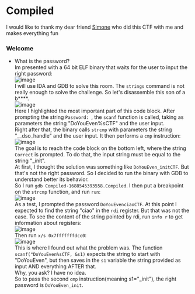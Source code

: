 # Compiled
I would like to thank my dear friend [Simone](https://github.com/SimoneCiferri) who did this CTF with me and makes everything fun 

### Welcome
- What is the password?<br />
Im presented with a 64 bit ELF binary that waits for the user to input the right password:<br />
![image](https://github.com/user-attachments/assets/888e3bf6-2c56-448f-9cdd-99d58bd6de33)<br />
I will use IDA and GDB to solve this room. The `strings` command is not really enough to solve the challenge. So let's disassemble this son of a b****.<br />
![image](https://github.com/user-attachments/assets/9d80ccdd-f1ac-46d5-85fc-264f4a456d28)<br />
Here I highlighted the most important part of this code block. After prompting the string `Password: `, the `scanf` function is called, taking as parameters the string "DoYouEven%sCTF" and the user input.<br />
Right after that, the binary calls `strcmp` with parameters the string "__dso_handle" and the user input. It then performs a `cmp` instruction:<br />
![image](https://github.com/user-attachments/assets/be73cf2b-ecb7-4627-9d67-686027636e7f)<br />
The goal is to reach the code block on the bottom left, where the string `Correct` is prompted. To do that, the input string must be equal to the string "_init". <br />
At first, I thought the solution was something like `DoYouEven_initCTF`. But that's not the right password. So I decided to run the binary with GDB to understand better its behavior. <br />
So I run `gdb Compiled-1688545393558.Compiled`. I then put a breakpoint on the `strcmp` function, and run `run`:<br />
![image](https://github.com/user-attachments/assets/d0e48d44-520d-428f-931b-7b78b081a8d5)<br />
As a test, I prompted the password `DoYouEvenciaoCTF`. At this point I expected to find the string "ciao" in the `rdi` register. But that was not the case. To see the content of the string pointed by rdi, run `info r` to get information about registers:<br />
![image](https://github.com/user-attachments/assets/d844cc1a-d479-4a01-8a8c-c6c0a16c5b95)<br />
Then run `x/s 0x7fffffffdcc0`:<br />
![image](https://github.com/user-attachments/assets/424d7cce-c6f3-4618-8cd2-a8c74e820fb6)<br />
This is where I found out what the problem was. The function `scanf("DoYouEven%sCTF, &s1)` expects the string to start with "DoYouEven", but then saves in the `s1` variable the string provided as input AND everything AFTER that. <br /> Why, you ask? I have no idea.<br />
So to pass the second `cmp` instruction(meaning s1="_init"), the right password is `DoYouEven_init`. 







